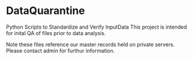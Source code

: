 # DataQuarantine
Python Scripts to Standardize and Verify InputData
This project is intended for inital QA of files prior to data analysis.

Note these files reference our master records held on private servers.
Please contact admin for furthur information.
